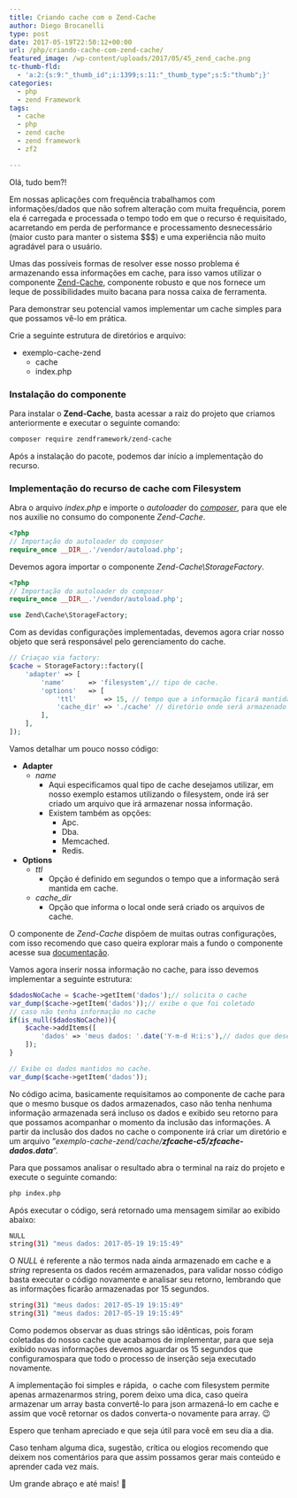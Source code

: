 ```yaml
---
title: Criando cache com o Zend-Cache
author: Diego Brocanelli
type: post
date: 2017-05-19T22:50:12+00:00
url: /php/criando-cache-com-zend-cache/
featured_image: /wp-content/uploads/2017/05/45_zend_cache.png
tc-thumb-fld:
  - 'a:2:{s:9:"_thumb_id";i:1399;s:11:"_thumb_type";s:5:"thumb";}'
categories:
  - php
  - zend Framework
tags:
  - cache
  - php
  - zend cache
  - zend framework
  - zf2

---
```


Olá, tudo bem?!

Em nossas aplicações com frequência trabalhamos com informações/dados que não sofrem alteração com muita frequência, porem ela é carregada e processada o tempo todo em que o recurso é requisitado, acarretando em perda de performance e processamento desnecessário (maior custo para manter o sistema $$$) e uma experiência não muito agradável para o usuário.

Umas das possíveis formas de resolver esse nosso problema é armazenando essa informações em cache, para isso vamos utilizar o componente [Zend-Cache](https://docs.zendframework.com/zend-cache/), componente robusto e que nos fornece um leque de possibilidades muito bacana para nossa caixa de ferramenta.

Para demonstrar seu potencial vamos implementar um cache simples para que possamos vê-lo em prática.

Crie a seguinte estrutura de diretórios e arquivo:


* exemplo-cache-zend 
  * cache
  * index.php

### Instalação do componente

Para instalar o **Zend-Cache**, basta acessar a raiz do projeto que criamos anteriormente e executar o seguinte comando:

```bash
composer require zendframework/zend-cache
```

Após a instalação do pacote, podemos dar início a implementação do recurso.

### Implementação do recurso de cache com Filesystem

Abra o arquivo _index.php_ e importe o _autoloader_ do [_composer_](/php/iniciando-com-composer/), para que ele nos auxilie no consumo do componente _Zend-Cache_.

```php
<?php
// Importação do autoloader do composer
require_once __DIR__.'/vendor/autoload.php';
```

Devemos agora importar o componente _Zend-Cache\StorageFactory_.

```php
<?php
// Importação do autoloader do composer
require_once __DIR__.'/vendor/autoload.php';

use Zend\Cache\StorageFactory;
```

Com as devidas configurações implementadas, devemos agora criar nosso objeto que será responsável pelo gerenciamento do cache.

```php
// Criaçao via factory:
$cache = StorageFactory::factory([
    'adapter' => [
        'name'      => 'filesystem',// tipo de cache.
        'options'   => [
            'ttl'       => 15, // tempo que a informação ficará mantida no cache
            'cache_dir' => './cache' // diretório onde será armazenado o arquivo de cache
        ],
    ],
]);
```

Vamos detalhar um pouco nosso código:

* **Adapter** 
  * _name_
    * Aqui especificamos qual tipo de cache desejamos utilizar, em nosso exemplo estamos utilizando o filesystem, onde irá ser criado um arquivo que irá armazenar nossa informação.
    * Existem também as opções: 
      * Apc.
      * Dba.
      * Memcached.
      * Redis.
* **Options** 
  * _ttl_
    * Opção é definido em segundos o tempo que a informação será mantida em cache.
  * _cache_dir_
    * Opção que informa o local onde será criado os arquivos de cache.

O componente de _Zend-Cache_ dispõem de muitas outras configurações, com isso recomendo que caso queira explorar mais a fundo o componente acesse sua [documentação](https://docs.zendframework.com/zend-cache/).

Vamos agora inserir nossa informação no cache, para isso devemos implementar a seguinte estrutura:

```php
$dadosNoCache = $cache->getItem('dados');// solicita o cache
var_dump($cache->getItem('dados'));// exibe o que foi coletado
// caso não tenha informação no cache
if(is_null($dadosNoCache)){
    $cache->addItems([
        'dados' => 'meus dados: '.date('Y-m-d H:i:s'),// dados que desejamos inserir no cache
    ]);
}

// Exibe os dados mantidos no cache.
var_dump($cache->getItem('dados'));
```

No código acima, basicamente requisitamos ao componente de cache para que o mesmo busque os dados armazenados, caso não tenha nenhuma informação armazenada será incluso os dados e exibido seu retorno para que possamos acompanhar o momento da inclusão das informações. A partir da inclusão dos dados no cache o componente irá criar um diretório e um arquivo &#8220;_exemplo-cache-zend/cache/**zfcache-c5/zfcache-dados.data**_&#8220;.

Para que possamos analisar o resultado abra o terminal na raiz do projeto e execute o seguinte comando:

```bash
php index.php
```

Após executar o código, será retornado uma mensagem similar ao exibido abaixo:

```bash
NULL
string(31) "meus dados: 2017-05-19 19:15:49"
```

O _NULL_ é referente a não termos nada ainda armazenado em cache e a _string_ representa os dados recém armazenados, para validar nosso código basta executar o código novamente e analisar seu retorno, lembrando que as informações ficarão armazenadas por 15 segundos.

```bash
string(31) "meus dados: 2017-05-19 19:15:49"
string(31) "meus dados: 2017-05-19 19:15:49"
```

Como podemos observar as duas strings são idênticas, pois foram coletadas do nosso cache que acabamos de implementar, para que seja exibido novas informações devemos aguardar os 15 segundos que configuramospara que todo o processo de inserção seja executado novamente.

A implementação foi simples e rápida,  o cache com filesystem permite apenas armazenarmos string, porem deixo uma dica, caso queira armazenar um array basta convertê-lo para json armazená-lo em cache e assim que você retornar os dados converta-o novamente para array. 😉

Espero que tenham apreciado e que seja útil para você em seu dia a dia.

Caso tenham alguma dica, sugestão, crítica ou elogios recomendo que deixem nos comentários para que assim possamos gerar mais conteúdo e aprender cada vez mais.

Um grande abraço e até mais! 🙂
